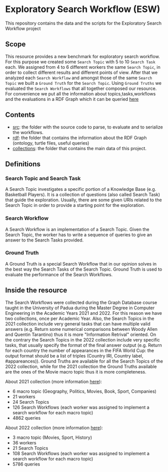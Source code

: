 # Exploratory Search Workflow (ESW)

This repository contains the data and the scripts for the Exploratory Search Workflow project  

## Scope

This resource provides a new benchmark for exploratory search workflow. 
For this purpose we created some ``Search Topic`` with 5 to 10 ``Search Task`` each.
We assigned from 4 to 6 different workers the same ``Search Topic``, in order to collect different results and different points of view.
After that we analyzed each ``Search Workflow`` and amongst those of the same ``Search Topic`` we built a ``Ground Truth`` for the ``Search Topic``.
Using ``Ground Truths`` we evaluated the ``Search Workflows`` that all together composed our resource. 
For convenience we put all the information about topics,tasks,workflows and the evaluations in a RDF Graph which it can be queried [here](http://w3id.org/esw/sparql)


## Contents 
- [src](src): the folder with the source code to parse, to evaluate and to serialize the workflows. 
- [rdf](rdf): the folder that contains the information about the RDF Graph (ontology, turtle files, useful queries)
- [collections](collections): the folder that contains the main data of this project. 

## Definitions

### Search Topic and Search Task

A Search Topic investigates a specific portion of a Knowledge Base (e.g. Basketball Players). It is a collection of questions (also called Search Task) that guide the exploration. Usually, there are some given URIs related to the Search Topic in order to provide a starting point for the exploration.

### Search Workflow

A Search Workflow is an implementation of a Search Topic. Given the Search Topic, the worker has to write a sequence of queries to give an answer to the Search Tasks provided.

### Ground Truth

A Ground Truth is a special Search Workflow that in our opinion solves in the best way the Search Tasks of the Search Topic. Ground Truth is used to evaluate the performance of the Search Workflows.

## Inside the resource

The Search Workflows were collected during the Graph Database course taught in the University of Padua during the Master Degree in Computer Engineering in the Academic Years 2021 and 2022. For this reason we have two collections, once per Academic Year. 
Also, the Search Topics in the 2021 collection include very general tasks that can have multiple valid answers (e.g. Return some numerical comparisons between Woody Allen and Quentin Tarantino) thus it is more "Information Retrival" oriented.
On the contrary the Search Topics in the 2022 collection include very specific tasks, that usually specify the format of the final answer output (e.g. Return for each country the number of appearances in the FIFA World Cup: the output format should be a list of triples (Country IRI, Country label, #appareances)).
Ground Truths are available for all the Search Topics of the 2022 collection, while for the 2021 collection the Ground Truths available are the ones of the Movie macro topic thus it is more completeness.


About 2021 collection (more information [here](collections/2021)):
- 6 macro topic (Geography, Politics, Movies, Book, Sport, Companies)
- 21 workers
- 24 Search Topics
- 126 Search Workflows (each worker was assigned to implement a search workflow for each macro topic)
- 4862 queries

About 2022 collection (more information [here](collections/2022)):
- 3 macro topic (Movies, Sport, History)
- 36 workers
- 21 Search Topics
- 108 Search Workflows (each worker was assigned to implement a search workflow for each macro topic)
- 5786 queries





